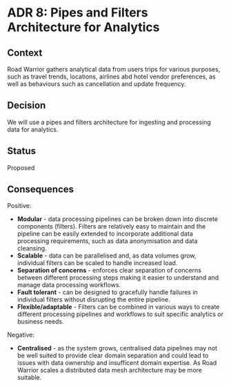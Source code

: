 # ADR 8: Pipes and Filters Architecture for Analytics 

## Context

Road Warrior gathers analytical data from users trips for various purposes, such as travel trends, locations, airlines abd hotel vendor preferences, as well as behaviours such as cancellation and update frequency.

## Decision

We will use a pipes and filters architecture for ingesting and processing data for analytics.

## Status

Proposed

## Consequences

Positive:

* **Modular** - data processing pipelines can be broken down into discrete components (filters). Filters are relatively easy to maintain and the pipeline can be easily extended to incorporate additional data processing requirements, such as data anonymisation and data cleansing. 
* **Scalable** - data can be parallelised and, as data volumes grow, individual filters can be scaled to handle increased load.
* **Separation of concerns** - enforces clear separation of concerns between different processing steps making it easier to understand and manage data processing workflows.
* **Fault tolerant** - can be designed to gracefully handle failures in individual filters without disrupting the entire pipeline. 
* **Flexible/adaptable** - Filters can be combined in various ways to create different processing pipelines and workflows to suit specific analytics or business needs. 

Negative:

* **Centralised** - as the system grows, centralised data pipelines may not be well suited to provide clear domain separation and could lead to issues with data ownership and insufficent domain expertise. As Road Warrior scales a distributed data mesh architecture may be more suitable. 
